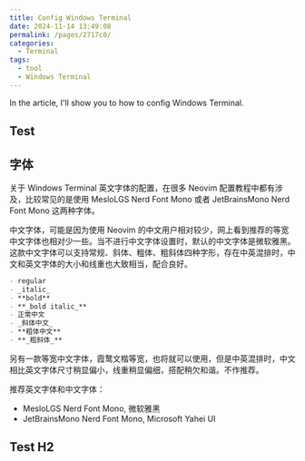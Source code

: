 ```yaml
---
title: Config Windows Terminal
date: 2024-11-14 13:49:08
permalink: /pages/2717c0/
categories:
  - Terminal
tags:
  - tool
  - Windows Terminal
---
```


In the article, I'll show you to how to config Windows Terminal.

<!-- more -->

## Test

## 字体

关于 Windows Terminal 英文字体的配置，在很多 Neovim 配置教程中都有涉及，比较常见的是使用 MesloLGS Nerd Font Mono 或者 JetBrainsMono Nerd Font Mono 这两种字体。

中文字体，可能是因为使用 Neovim 的中文用户相对较少，网上看到推荐的等宽中文字体也相对少一些。当不进行中文字体设置时，默认的中文字体是微软雅黑。这款中文字体可以支持常规、斜体、粗体、粗斜体四种字形，存在中英混排时，中文和英文字体的大小和线重也大致相当，配合良好。

```md
- regular
- _italic_
- **bold**
- **_bold italic_**
- 正常中文
- _斜体中文_
- **粗体中文**
- **_粗斜体_**
```

另有一款等宽中文字体，霞鹜文楷等宽，也将就可以使用，但是中英混排时，中文相比英文字体尺寸稍显偏小，线重稍显偏细，搭配稍欠和谐。不作推荐。

推荐英文字体和中文字体：

- MesloLGS Nerd Font Mono, 微软雅黑
- JetBrainsMono Nerd Font Mono, Microsoft Yahei UI

## Test H2
